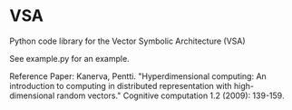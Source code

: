 # VSA
Python code library for the Vector Symbolic Architecture (VSA)

See example.py for an example. 

Reference Paper: 
Kanerva, Pentti. "Hyperdimensional computing: An introduction to computing in distributed representation with high-dimensional random vectors." Cognitive computation 1.2 (2009): 139-159.
